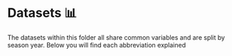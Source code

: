 # Datasets :bar_chart:

The datasets within this folder all share common variables and are split by season year.
Below you will find each abbreviation explained
